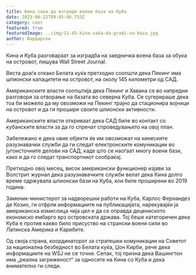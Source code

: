 ```yaml
---
title: Кина сака да изгради воена база на Куба
date: 2023-06-21T09:45:46.753Z
category: свет
featured: true
featuredImage: ../img/11-45-kina-saka-da-gradi-vo-baza.jpg
author: Вардарски
---
```

Кина и Куба разговараат за изградба на заедничка воена база за обука на островот, пишува Wall Street Journal.

Веста доаѓа откако Белата куќа претходно соопшти дека Пекинг има шпионски капацитети на островот, на околу 145 километри од САД.

Американските власти соопштија дека Пекинг и Хавана се во напредни разговори за отворање на базата во северна Куба. Се сугерираше дека тоа би можело да му овозможи на Пекинг трајно да стационира војници на островот и да ги прошири своите шпионски активности.

Американските власти откриваат дека САД биле во контакт со кубанските власти за да го спречат спроведувањето на овој план.

Забележано е дека овие објекти ќе им овозможат на кинеските разузнавачки служби да ги следат електронските комуникации во југоисточните делови на САД, каде што се наоѓаат многу воени бази, како и да го следат транспортниот сообраќај.

Претходно овој месец, висок американски функционер изјави за Волстрит журнал дека разузнавачките служби велат дека Кина долго време одржувала шпионски бази на Куба, кои биле проширени во 2019 година.

Заменик-министерот за надворешни работи на Куба, Карлос Фернандез де Козио, ги отфрли информациите на публикацијата, нарекувајќи ја американска измислица чија цел е да се оправда децениското економско ембарго врз островската држава. Тој беше категоричен дека Куба е против какво било присуство на странски воени сили во Латинска Америка и Карибите.

Од своја страна, координаторот за стратешки комуникации на Советот за национална безбедност во Белата куќа, Џон Кирби, рече дека информациите на WSJ не се точни. Сепак, тој призна дека Вашингтон има „реална загриженост“ за односите на Кина со Куба и дека внимателно ги следи.